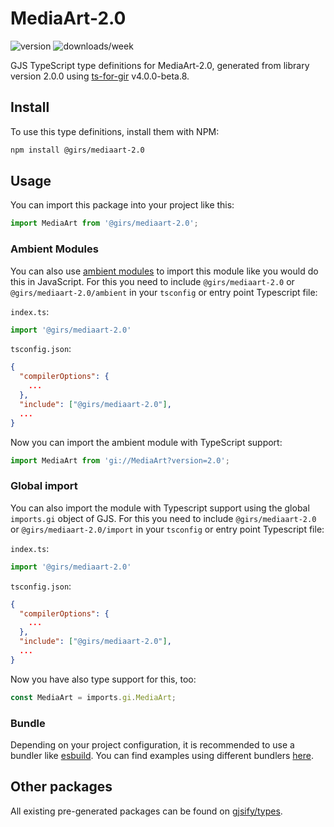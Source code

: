 
# MediaArt-2.0

![version](https://img.shields.io/npm/v/@girs/mediaart-2.0)
![downloads/week](https://img.shields.io/npm/dw/@girs/mediaart-2.0)


GJS TypeScript type definitions for MediaArt-2.0, generated from library version 2.0.0 using [ts-for-gir](https://github.com/gjsify/ts-for-gir) v4.0.0-beta.8.


## Install

To use this type definitions, install them with NPM:
```bash
npm install @girs/mediaart-2.0
```

## Usage

You can import this package into your project like this:
```ts
import MediaArt from '@girs/mediaart-2.0';
```

### Ambient Modules

You can also use [ambient modules](https://github.com/gjsify/ts-for-gir/tree/main/packages/cli#ambient-modules) to import this module like you would do this in JavaScript.
For this you need to include `@girs/mediaart-2.0` or `@girs/mediaart-2.0/ambient` in your `tsconfig` or entry point Typescript file:

`index.ts`:
```ts
import '@girs/mediaart-2.0'
```

`tsconfig.json`:
```json
{
  "compilerOptions": {
    ...
  },
  "include": ["@girs/mediaart-2.0"],
  ...
}
```

Now you can import the ambient module with TypeScript support: 

```ts
import MediaArt from 'gi://MediaArt?version=2.0';
```

### Global import

You can also import the module with Typescript support using the global `imports.gi` object of GJS.
For this you need to include `@girs/mediaart-2.0` or `@girs/mediaart-2.0/import` in your `tsconfig` or entry point Typescript file:

`index.ts`:
```ts
import '@girs/mediaart-2.0'
```

`tsconfig.json`:
```json
{
  "compilerOptions": {
    ...
  },
  "include": ["@girs/mediaart-2.0"],
  ...
}
```

Now you have also type support for this, too:

```ts
const MediaArt = imports.gi.MediaArt;
```

### Bundle

Depending on your project configuration, it is recommended to use a bundler like [esbuild](https://esbuild.github.io/). You can find examples using different bundlers [here](https://github.com/gjsify/ts-for-gir/tree/main/examples).

## Other packages

All existing pre-generated packages can be found on [gjsify/types](https://github.com/gjsify/types).


